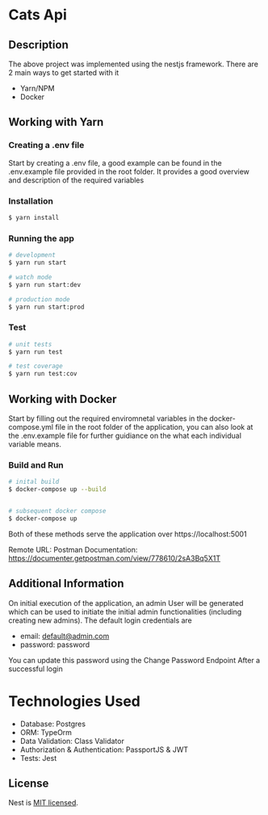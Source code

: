 # Cats Api

## Description

The above project was implemented using the nestjs framework. There are 2 main ways to get started with it

- Yarn/NPM
- Docker

## Working with Yarn

### Creating a .env file

Start by creating a .env file, a good example can be found in the .env.example file provided in the root folder. It provides a good overview and description of the required variables

### Installation

```bash
$ yarn install
```

### Running the app

```bash
# development
$ yarn run start

# watch mode
$ yarn run start:dev

# production mode
$ yarn run start:prod
```

### Test

```bash
# unit tests
$ yarn run test

# test coverage
$ yarn run test:cov
```

## Working with Docker

Start by filling out the required enviromnetal variables in the docker-compose.yml file in the root folder of the application, you can also look at the  .env.example file for further guidiance on the what each individual variable means.

### Build and Run

```bash
# inital build
$ docker-compose up --build


# subsequent docker compose
$ docker-compose up 
```

Both of these methods serve the application over https://localhost:5001

Remote URL: 
Postman Documentation: https://documenter.getpostman.com/view/778610/2sA3Bq5X1T

## Additional Information

On initial execution of the application, an admin User will be generated which can be used to initiate the initial admin functionalities (including creating new admins). The default login credentials are

- email: default@admin.com
- password: password

You can update this password using the Change Password Endpoint After a successful login

# Technologies Used

- Database: Postgres
- ORM: TypeOrm
- Data Validation: Class Validator
- Authorization & Authentication: PassportJS & JWT
- Tests: Jest

## License

Nest is [MIT licensed](LICENSE).
